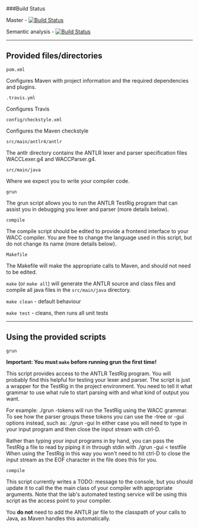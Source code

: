 ###Build Status

Master - [![Build Status](https://magnum.travis-ci.com/egnwd/wacc_12.svg?token=yTGVwCpHZBQuhLqD9VAk&branch=master)](https://magnum.travis-ci.com/egnwd/wacc_12)

Semantic analysis - [![Build Status](https://magnum.travis-ci.com/egnwd/wacc_12.svg?token=yTGVwCpHZBQuhLqD9VAk&branch=semantic-analysis)](https://magnum.travis-ci.com/egnwd/wacc_12)

----------------------------
Provided files/directories  
----------------------------

`pom.xml`

Configures Maven with project information and the required dependencies and plugins.

`.travis.yml`

Configures Travis

`config/checkstyle.xml`

Configures the Maven checkstyle

`src/main/antlr4/antlr`

The antlr directory contains the ANTLR lexer and parser specification
files WACCLexer.g4 and WACCParser.g4.

`src/main/java`

Where we expect you to write your compiler code.

`grun`

The grun script allows you to run the ANTLR TestRig program that can assist you 
in debugging you lexer and parser (more details below).

`compile`

The compile script should be edited to provide a frontend interface to your WACC
compiler. You are free to change the language used in this script, but do not 
change its name (more details below).

`Makefile`

The Makefile will make the appropriate calls to Maven, and should not need to be edited.

`make` (or `make all`) will generate the ANTLR source and class files and compile 
all java files in the `src/main/java` directory.

`make clean` - default behaviour

`make test` - cleans, then runs all unit tests

----------------------------
Using the provided scripts
----------------------------

`grun`

**Important: You must `make` before running grun the first time!**

This script provides access to the ANTLR TestRig program. You will probably find
this helpful for testing your lexer and parser. The script is just a wrapper for
the TestRig in the project environment. You need to tell it what grammar to use
what rule to start parsing with and what kind of output you want.

For example:
  ./grun -tokens
will run the TestRig using the WACC grammar. To see how the parser groups these 
tokens you can use the -tree or -gui options instead, such as:
  ./grun -gui
In either case you will need to type in your input program and then close the 
input stream with ctrl-D.

Rather than typing your input programs in by hand, you can pass the TestRig a 
file to read by piping it in through stdin with
  ./grun -gui < testfile
When using the TestRig in this way you won't need to hit ctrl-D to close the 
input stream as the EOF character in the file does this for you.

`compile`

This script currently writes a TODO: message to the console, but you should
update it to call the the main class of your compiler with appropriate 
arguments. Note that the lab's automated testing service will be using this 
script as the access point to your compiler.

You **do not** need to add the ANTLR jar file to the classpath of your calls 
to Java, as Maven handles this automatically.
